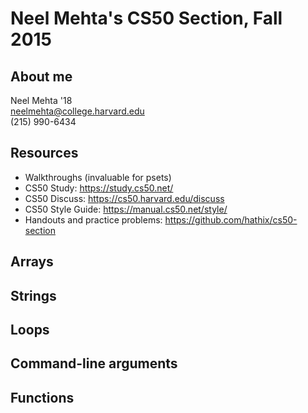 # Neel Mehta's CS50 Section, Fall 2015

## About me
Neel Mehta '18  
neelmehta@college.harvard.edu  
(215) 990-6434  

## Resources
* Walkthroughs (invaluable for psets)
* CS50 Study: <https://study.cs50.net/>
* CS50 Discuss: <https://cs50.harvard.edu/discuss>
* CS50 Style Guide: <https://manual.cs50.net/style/>
* Handouts and practice problems: <https://github.com/hathix/cs50-section>

## Arrays

## Strings

## Loops

## Command-line arguments

## Functions
